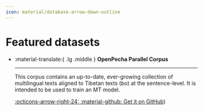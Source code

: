 ```yaml
---
icon: material/database-arrow-down-outline 
---
```


# Featured datasets

<div class="grid cards" markdown>

-   :material-translate:{ .lg .middle } __OpenPecha Parallel Corpus__

    ---

    This corpus contains an up-to-date, ever-growing collection of multilingual texts aligned to Tibetan texts (bo) at the sentence-level. It is intended to be used to train an MT model.

    [:octicons-arrow-right-24: :material-github: Get it on GitHub](https://github.com/OpenPecha-Data/C0A2DD042))

</div>
